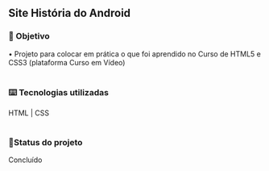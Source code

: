 <h2>Site História do Android</h2>

<h3>🔎 Objetivo</h3>
• Projeto para colocar em prática o que foi aprendido no Curso de HTML5 e CSS3 (plataforma Curso em Vídeo)
<br><br>
<h3>⌨️ Tecnologias utilizadas</h3>
HTML | CSS
<br><br>
<h3>🎯Status do projeto</h3>
Concluído
